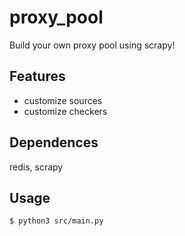 # proxy_pool

Build your own proxy pool using scrapy!

## Features

* customize sources
* customize checkers

## Dependences

redis, scrapy

## Usage

```shell
$ python3 src/main.py
```

